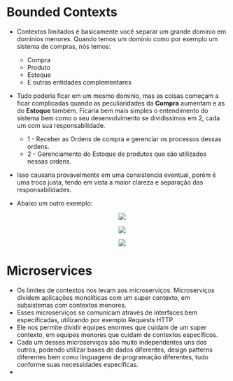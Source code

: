 # Bounded Contexts

- Contextos limitados é basicamente você separar um grande domínio em domínios menores. Quando temos um domínio como por exemplo um sistema de compras, nós temos:
  - Compra
  - Produto
  - Estoque
  - E outras entidades complementares
- Tudo poderia ficar em um mesmo domínio, mas as coisas começam a ficar complicadas quando as peculiaridades da **Compra** aumentam e as do **Estoque** também. Ficaria bem mais simples o entendimento do sistema bem como o seu desenvolvimento se dividissimos em 2, cada um com sua responsabilidade.
    - 1 - Receber as Ordens de compra e gerenciar os processos dessas ordens.
    - 2 - Gerenciamento do Estoque de produtos que são utilizados nessas ordens.
- Isso causaria provavelmente em uma consistencia eventual, porém é uma troca justa, tendo em vista a maior clareza e separação das responsabilidades.

- Abaixo um outro exemplo:
  <p align="center">
    <img src="https://github.com/matsennin/domain-driven-design/blob/master/images/Single_Domain_Model.png" />
  </p>
  
  <p align="center">
    <img src="https://github.com/matsennin/domain-driven-design/blob/master/images/Overlaping_Contexts.png" />
  </p>
  
  <p align="center">
    <img src="https://github.com/matsennin/domain-driven-design/blob/master/images/Bounded_Contexts.png" />
  </p>

# Microservices

- Os limites de contextos nos levam aos microserviços. Microserviços dividem aplicações monolíticas com um super contexto, em subsistemas com contextos menores.
- Esses microserviços se comunicam através de interfaces bem especificadas, utilizando por exemplo Requests HTTP.
- Ele nos permite dividir equipes enormes que cuidam de um super contexto, em equipes menores que cuidam de contextos especificos.
- Cada um desses microserviços são muito independentes uns dos outros, podendo utilizar bases de dados diferentes, design patterns diferentes bem como linguagens de programação diferentes, tudo conforme suas necessidades especificas.
- 
